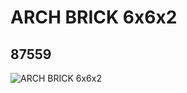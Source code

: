 # ARCH BRICK 6x6x2
## 87559
![ARCH BRICK 6x6x2](https://lc-www-live-s.legocdn.com/media/bricks/5/2/4582761.jpg)